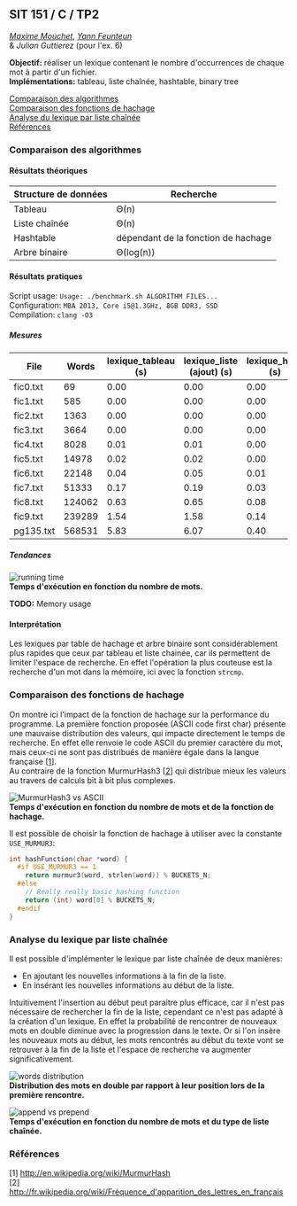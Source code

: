 ## SIT 151 / C / TP2

[*Maxime Mouchet*](https://github.com/maxmouchet), [*Yann Feunteun*](https://github.com/yafeunteun)  
& *Julian Guttierez* (pour l'ex. 6)

**Objectif:** réaliser un lexique contenant le nombre d'occurrences de chaque mot à partir d'un fichier.  
**Implémentations:** tableau, liste chaînée, hashtable, binary tree  

[Comparaison des algorithmes](#comparaison-des-algorithmes)  
[Comparaison des fonctions de hachage](#comparaison-des-fonctions-de-hachage)  
[Analyse du lexique par liste chaînée](#analyse-du-lexique-par-liste-chaînée)  
[Références](#références)

### Comparaison des algorithmes

#### Résultats théoriques

Structure de données | Recherche                          |
---------------------|------------------------------------|
Tableau              |Θ(n)                                |
Liste chaînée        |Θ(n)                                |
Hashtable            |dépendant de la fonction de hachage |
Arbre binaire        |Θ(log(n))                           |

#### Résultats pratiques

Script usage: `Usage: ./benchmark.sh ALGORITHM FILES...`  
Configuration: `MBA 2013, Core i5@1.3GHz, 8GB DDR3, SSD`  
Compilation: `clang -O3`   

##### Mesures

File      | Words  | lexique_tableau (s) | lexique_liste (ajout) (s)     | lexique_hash (s)  | lexique_btree (s)
----------|--------|---------------------|-------------------------------|-------------------|-------------------
fic0.txt  | 69     | 0.00                | 0.00                          | 0.00              | 0.00
fic1.txt  | 585    | 0.00                | 0.00                          | 0.00              | 0.00
fic2.txt  | 1363   | 0.00                | 0.00                          | 0.00              | 0.00
fic3.txt  | 3664   | 0.00                | 0.00                          | 0.00              | 0.00
fic4.txt  | 8028   | 0.01                | 0.01                          | 0.00              | 0.00
fic5.txt  | 14978  | 0.02                | 0.02                          | 0.00              | 0.01
fic6.txt  | 22148  | 0.04                | 0.05                          | 0.01              | 0.01
fic7.txt  | 51333  | 0.17                | 0.19                          | 0.03              | 0.03
fic8.txt  | 124062 | 0.63                | 0.65                          | 0.08              | 0.07
fic9.txt  | 239289 | 1.54                | 1.58                          | 0.14              | 0.17
pg135.txt | 568531 | 5.83                | 6.07                          | 0.40              | 0.34

##### Tendances
![running time](https://s3-eu-west-1.amazonaws.com/public.maxmouchet.com/Screenshots_GitHub/sit151_tp2_running_time2.png)  
**Temps d'exécution en fonction du nombre de mots.**  

**TODO:** Memory usage

#### Interprétation
Les lexiques par table de hachage et arbre binaire sont considérablement plus rapides que ceux par tableau et liste chainée, car ils permettent de limiter l'espace de recherche. En effet l'opération la plus couteuse est la recherche d'un mot dans la mémoire, ici avec la fonction `strcmp`.

### Comparaison des fonctions de hachage
On montre ici l'impact de la fonction de hachage sur la performance du programme. La première fonction proposée (ASCII code first char) présente une mauvaise distribution des valeurs, qui impacte directement le temps de recherche. En effet elle renvoie le code ASCII du premier caractère du mot, mais ceux-ci ne sont pas distribués de manière égale dans la langue française [[1](1)].  
Au contraire de la fonction MurmurHash3 [[2](2)] qui distribue mieux les valeurs au travers de calculs bit à bit plus complexes.

![MurmurHash3 vs ASCII](https://s3-eu-west-1.amazonaws.com/public.maxmouchet.com/Screenshots_GitHub/sit151_tp2_murmur_vs_ascii1.png)  
**Temps d'exécution en fonction du nombre de mots et de la fonction de hachage.**  

Il est possible de choisir la fonction de hachage à utiliser avec la constante `USE_MURMUR3`:

```c
int hashFunction(char *word) {
  #if USE_MURMUR3 == 1
    return murmur3(word, strlen(word)) % BUCKETS_N;
  #else
    // Really really basic hashing function
    return (int) word[0] % BUCKETS_N;
  #endif
}
```

### Analyse du lexique par liste chaînée
Il est possible d'implémenter le lexique par liste chaînée de deux manières:
- En ajoutant les nouvelles informations à la fin de la liste.
- En insérant les nouvelles informations au début de la liste.

Intuitivement l'insertion au début peut paraitre plus efficace, car il n'est pas nécessaire de rechercher la fin de la liste, cependant ce n'est pas adapté à la création d'un lexique. En effet la probabilité de rencontrer de nouveaux mots en double diminue avec la progression dans le texte. Or si l'on insère les nouveaux mots au début, les mots rencontrés au début du texte vont se retrouver à la fin de la liste et l'espace de recherche va augmenter significativement.

![words distribution](https://s3-eu-west-1.amazonaws.com/public.maxmouchet.com/Screenshots_GitHub/words_distribution_append.png)  
**Distribution des mots en double par rapport à leur position lors de la première rencontre.**

![append vs prepend](https://s3-eu-west-1.amazonaws.com/public.maxmouchet.com/Screenshots_GitHub/append_vs_prepend.png)  
**Temps d'exécution en fonction du nombre de mots et du type de liste chaînée.**

### Références
<a name="1"></a> [1] http://en.wikipedia.org/wiki/MurmurHash  
<a name="2"></a> [2] http://fr.wikipedia.org/wiki/Fréquence_d'apparition_des_lettres_en_français
